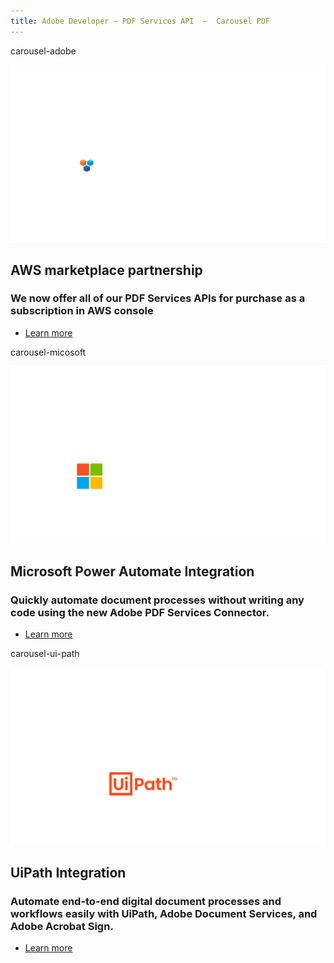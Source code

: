 ```yaml
---
title: Adobe Developer — PDF Services API  —  Carousel PDF
---
```


<Carousel slots="bgimage, image, heading, text, buttons" repeat="3"  theme="lightest" enableNavigation slideTheme='dark' className="carousel-padding-top-zero aws-carousel" varient="fullWidth" navigationNext="white-swiper-button" navigationPre="white-swiper-button" isCenter  />

carousel-adobe

![AWS logo](../../images/adobe_aws_logo.png)

## AWS marketplace partnership

### We now offer all of our PDF Services APIs for purchase as a subscription in AWS console

- [Learn more](/src/pages/pricing/#AWS)

carousel-micosoft

![MS logo](../../images/adobe_ms_logo.png)

## Microsoft Power Automate Integration

### Quickly automate document processes without writing any code using the new Adobe PDF Services Connector.

- [Learn more](http://www.adobe.com/go/powerautomate_help)

carousel-ui-path

![UiPath logo](../../images/Uipath_logo.png)

## UiPath Integration

### Automate end-to-end digital document processes and workflows easily with UiPath, Adobe Document Services,  and Adobe Acrobat Sign.

- [Learn more](https://marketplace.uipath.com/listings/adobe-pdf-services)